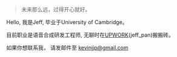 > 未来那么远，过得开心就好。  

Hello, 我是Jeff, 毕业于University of Cambridge。

目前职业是语音合成研发工程师, 无聊时在[UPWORK](https://www.upwork.com/)(jeff_pan)搬搬砖。

如果你想联系我， 请发邮件至 kevinjjp@gmail.com
